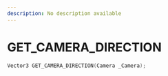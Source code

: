 ```yaml
---
description: No description available 
---
```


# GET_CAMERA_DIRECTION

```cpp
Vector3 GET_CAMERA_DIRECTION(Camera _Camera);
```